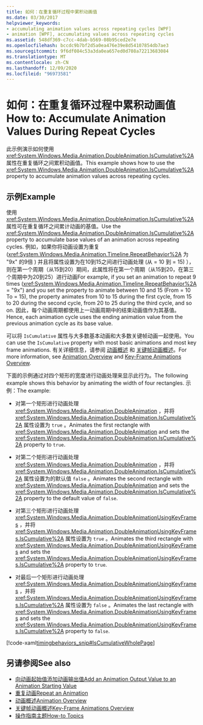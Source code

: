 ```yaml
---
title: 如何：在重复循环过程中累积动画值
ms.date: 03/30/2017
helpviewer_keywords:
- accumulating animation values across repeating cycles [WPF]
- animation [WPF], accumulating values across repeating cycles
ms.assetid: 548df369-c7cc-4dab-b569-08b95ced2e7e
ms.openlocfilehash: bccdc9b7bf2d5a0ea476e39e8d54107854db7ae3
ms.sourcegitcommit: 9f6df084c53a3da0ea657ed0d708a72213683084
ms.translationtype: MT
ms.contentlocale: zh-CN
ms.lasthandoff: 12/09/2020
ms.locfileid: "96973581"
---
```

# <a name="how-to-accumulate-animation-values-during-repeat-cycles"></a><span data-ttu-id="c91b3-102">如何：在重复循环过程中累积动画值</span><span class="sxs-lookup"><span data-stu-id="c91b3-102">How to: Accumulate Animation Values During Repeat Cycles</span></span>
<span data-ttu-id="c91b3-103">此示例演示如何使用 <xref:System.Windows.Media.Animation.DoubleAnimation.IsCumulative%2A> 属性在重复循环之间累积动画值。</span><span class="sxs-lookup"><span data-stu-id="c91b3-103">This example shows how to use the <xref:System.Windows.Media.Animation.DoubleAnimation.IsCumulative%2A> property to accumulate animation values across repeating cycles.</span></span>  
  
## <a name="example"></a><span data-ttu-id="c91b3-104">示例</span><span class="sxs-lookup"><span data-stu-id="c91b3-104">Example</span></span>  
 <span data-ttu-id="c91b3-105">使用 <xref:System.Windows.Media.Animation.DoubleAnimation.IsCumulative%2A> 属性可在重复循环之间累计动画的基值。</span><span class="sxs-lookup"><span data-stu-id="c91b3-105">Use the <xref:System.Windows.Media.Animation.DoubleAnimation.IsCumulative%2A> property to accumulate base values of an animation across repeating cycles.</span></span> <span data-ttu-id="c91b3-106">例如，如果你将动画设置为重复 (<xref:System.Windows.Media.Animation.Timeline.RepeatBehavior%2A> 为 "9x" 的9倍 ) 并且将属性设置为在10到15之间进行动画处理 (从 = 10 到 = 15) ），则在第一个周期（从15到20）期间，此属性将在第一个周期（从15到20，在第三个周期中为20到25）进行动画</span><span class="sxs-lookup"><span data-stu-id="c91b3-106">For example, if you set an animation to repeat 9 times (<xref:System.Windows.Media.Animation.Timeline.RepeatBehavior%2A> = "9x") and you set the property to animate between 10 and 15 (From = 10 To = 15), the property animates from 10 to 15 during the first cycle, from 15 to 20 during the second cycle, from 20 to 25 during the third cycle, and so on.</span></span> <span data-ttu-id="c91b3-107">因此，每个动画周期都使用上一动画周期中的结束动画值作为其基值。</span><span class="sxs-lookup"><span data-stu-id="c91b3-107">Hence, each animation cycle uses the ending animation value from the previous animation cycle as its base value.</span></span>  
  
 <span data-ttu-id="c91b3-108">可以将 `IsCumulative` 属性与大多数基本动画和大多数关键帧动画一起使用。</span><span class="sxs-lookup"><span data-stu-id="c91b3-108">You can use the `IsCumulative` property with most basic animations and most key frame animations.</span></span> <span data-ttu-id="c91b3-109">有关详细信息，请参阅 [动画概述](animation-overview.md) 和 [关键帧动画概述](key-frame-animations-overview.md)。</span><span class="sxs-lookup"><span data-stu-id="c91b3-109">For more information, see [Animation Overview](animation-overview.md) and [Key-Frame Animations Overview](key-frame-animations-overview.md).</span></span>  
  
 <span data-ttu-id="c91b3-110">下面的示例通过对四个矩形的宽度进行动画处理来显示此行为。</span><span class="sxs-lookup"><span data-stu-id="c91b3-110">The following example shows this behavior by animating the width of four rectangles.</span></span> <span data-ttu-id="c91b3-111">示例：</span><span class="sxs-lookup"><span data-stu-id="c91b3-111">The example:</span></span>  
  
- <span data-ttu-id="c91b3-112">对第一个矩形进行动画处理 <xref:System.Windows.Media.Animation.DoubleAnimation> ，并将 <xref:System.Windows.Media.Animation.DoubleAnimation.IsCumulative%2A> 属性设置为 `true` 。</span><span class="sxs-lookup"><span data-stu-id="c91b3-112">Animates the first rectangle with <xref:System.Windows.Media.Animation.DoubleAnimation> and sets the <xref:System.Windows.Media.Animation.DoubleAnimation.IsCumulative%2A> property to `true`.</span></span>  
  
- <span data-ttu-id="c91b3-113">对第二个矩形进行动画处理 <xref:System.Windows.Media.Animation.DoubleAnimation> ，并将 <xref:System.Windows.Media.Animation.DoubleAnimation.IsCumulative%2A> 属性设置为的默认值 `false` 。</span><span class="sxs-lookup"><span data-stu-id="c91b3-113">Animates the second rectangle with <xref:System.Windows.Media.Animation.DoubleAnimation> and sets the <xref:System.Windows.Media.Animation.DoubleAnimation.IsCumulative%2A> property to the default value of `false`.</span></span>  
  
- <span data-ttu-id="c91b3-114">对第三个矩形进行动画处理 <xref:System.Windows.Media.Animation.DoubleAnimationUsingKeyFrames> ，并将 <xref:System.Windows.Media.Animation.DoubleAnimationUsingKeyFrames.IsCumulative%2A> 属性设置为 `true` 。</span><span class="sxs-lookup"><span data-stu-id="c91b3-114">Animates the third rectangle with <xref:System.Windows.Media.Animation.DoubleAnimationUsingKeyFrames> and sets the <xref:System.Windows.Media.Animation.DoubleAnimationUsingKeyFrames.IsCumulative%2A> property to `true`.</span></span>  
  
- <span data-ttu-id="c91b3-115">对最后一个矩形进行动画处理 <xref:System.Windows.Media.Animation.DoubleAnimationUsingKeyFrames> ，并将 <xref:System.Windows.Media.Animation.DoubleAnimationUsingKeyFrames.IsCumulative%2A> 属性设置为 `false` 。</span><span class="sxs-lookup"><span data-stu-id="c91b3-115">Animates the last rectangle with <xref:System.Windows.Media.Animation.DoubleAnimationUsingKeyFrames> and sets the <xref:System.Windows.Media.Animation.DoubleAnimationUsingKeyFrames.IsCumulative%2A> property to `false`.</span></span>  
  
 [!code-xaml[timingbehaviors_snip#IsCumulativeWholePage](~/samples/snippets/csharp/VS_Snippets_Wpf/timingbehaviors_snip/CSharp/IsCumulativeExample.xaml#iscumulativewholepage)]  
  
## <a name="see-also"></a><span data-ttu-id="c91b3-116">另请参阅</span><span class="sxs-lookup"><span data-stu-id="c91b3-116">See also</span></span>

- [<span data-ttu-id="c91b3-117">向动画起始值添加动画输出值</span><span class="sxs-lookup"><span data-stu-id="c91b3-117">Add an Animation Output Value to an Animation Starting Value</span></span>](how-to-add-an-animation-output-value-to-an-animation-starting-value.md)
- [<span data-ttu-id="c91b3-118">重复动画</span><span class="sxs-lookup"><span data-stu-id="c91b3-118">Repeat an Animation</span></span>](how-to-repeat-an-animation.md)
- [<span data-ttu-id="c91b3-119">动画概述</span><span class="sxs-lookup"><span data-stu-id="c91b3-119">Animation Overview</span></span>](animation-overview.md)
- [<span data-ttu-id="c91b3-120">关键帧动画概述</span><span class="sxs-lookup"><span data-stu-id="c91b3-120">Key-Frame Animations Overview</span></span>](key-frame-animations-overview.md)
- [<span data-ttu-id="c91b3-121">操作指南主题</span><span class="sxs-lookup"><span data-stu-id="c91b3-121">How-to Topics</span></span>](animation-and-timing-how-to-topics.md)

